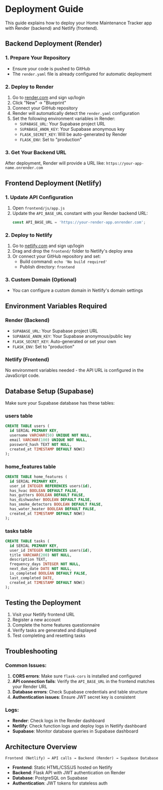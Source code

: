 # Deployment Guide

This guide explains how to deploy your Home Maintenance Tracker app with Render (backend) and Netlify (frontend).

## Backend Deployment (Render)

### 1. Prepare Your Repository
- Ensure your code is pushed to GitHub
- The `render.yaml` file is already configured for automatic deployment

### 2. Deploy to Render
1. Go to [render.com](https://render.com) and sign up/login
2. Click "New" → "Blueprint"
3. Connect your GitHub repository
4. Render will automatically detect the `render.yaml` configuration
5. Set the following environment variables in Render:
   - `SUPABASE_URL`: Your Supabase project URL
   - `SUPABASE_ANON_KEY`: Your Supabase anonymous key
   - `FLASK_SECRET_KEY`: Will be auto-generated by Render
   - `FLASK_ENV`: Set to "production"

### 3. Get Your Backend URL
After deployment, Render will provide a URL like: `https://your-app-name.onrender.com`

## Frontend Deployment (Netlify)

### 1. Update API Configuration
1. Open `frontend/js/app.js`
2. Update the `API_BASE_URL` constant with your Render backend URL:
   ```javascript
   const API_BASE_URL = 'https://your-render-app.onrender.com';
   ```

### 2. Deploy to Netlify
1. Go to [netlify.com](https://netlify.com) and sign up/login
2. Drag and drop the `frontend/` folder to Netlify's deploy area
3. Or connect your GitHub repository and set:
   - Build command: `echo 'No build required'`
   - Publish directory: `frontend`

### 3. Custom Domain (Optional)
- You can configure a custom domain in Netlify's domain settings

## Environment Variables Required

### Render (Backend)
- `SUPABASE_URL`: Your Supabase project URL
- `SUPABASE_ANON_KEY`: Your Supabase anonymous/public key
- `FLASK_SECRET_KEY`: Auto-generated or set your own
- `FLASK_ENV`: Set to "production"

### Netlify (Frontend)
No environment variables needed - the API URL is configured in the JavaScript code.

## Database Setup (Supabase)

Make sure your Supabase database has these tables:

### users table
```sql
CREATE TABLE users (
  id SERIAL PRIMARY KEY,
  username VARCHAR(50) UNIQUE NOT NULL,
  email VARCHAR(100) UNIQUE NOT NULL,
  password_hash TEXT NOT NULL,
  created_at TIMESTAMP DEFAULT NOW()
);
```

### home_features table
```sql
CREATE TABLE home_features (
  id SERIAL PRIMARY KEY,
  user_id INTEGER REFERENCES users(id),
  has_hvac BOOLEAN DEFAULT FALSE,
  has_gutters BOOLEAN DEFAULT FALSE,
  has_dishwasher BOOLEAN DEFAULT FALSE,
  has_smoke_detectors BOOLEAN DEFAULT FALSE,
  has_water_heater BOOLEAN DEFAULT FALSE,
  created_at TIMESTAMP DEFAULT NOW()
);
```

### tasks table
```sql
CREATE TABLE tasks (
  id SERIAL PRIMARY KEY,
  user_id INTEGER REFERENCES users(id),
  title VARCHAR(200) NOT NULL,
  description TEXT,
  frequency_days INTEGER NOT NULL,
  next_due_date DATE NOT NULL,
  is_completed BOOLEAN DEFAULT FALSE,
  last_completed DATE,
  created_at TIMESTAMP DEFAULT NOW()
);
```

## Testing the Deployment

1. Visit your Netlify frontend URL
2. Register a new account
3. Complete the home features questionnaire
4. Verify tasks are generated and displayed
5. Test completing and resetting tasks

## Troubleshooting

### Common Issues:
1. **CORS errors**: Make sure `flask-cors` is installed and configured
2. **API connection fails**: Verify the `API_BASE_URL` in the frontend matches your Render URL
3. **Database errors**: Check Supabase credentials and table structure
4. **Authentication issues**: Ensure JWT secret key is consistent

### Logs:
- **Render**: Check logs in the Render dashboard
- **Netlify**: Check function logs and deploy logs in Netlify dashboard
- **Supabase**: Monitor database queries in Supabase dashboard

## Architecture Overview

```
Frontend (Netlify) → API calls → Backend (Render) → Supabase Database
```

- **Frontend**: Static HTML/CSS/JS hosted on Netlify
- **Backend**: Flask API with JWT authentication on Render
- **Database**: PostgreSQL on Supabase
- **Authentication**: JWT tokens for stateless auth
